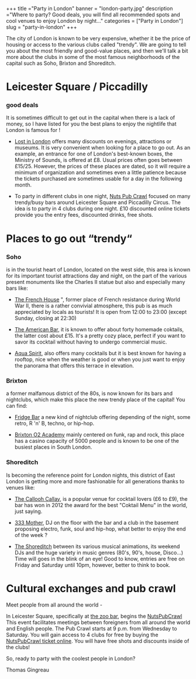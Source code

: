 +++
title ="Party in London"
banner = "london-party.jpg"
description ="Where to party? Good deals, you will find all recommended spots and cool venues to enjoy London by night..."
categories = ["Party in London"]
slug = "party-in-london"
+++


The city of London is known to be very expensive, whether it be the price of housing or access to the various clubs called "trendy". We are going to tell you about the most friendly and good-value places, and then we'll talk a bit more about the clubs in some of the most famous neighborhoods of the capital such as Soho, Brixton and Shoreditch.


# Leicester Square / Piccadilly
### good deals

It is sometimes difficult to get out in the capital when there is a lack of money, so I have listed for you the best plans to enjoy the nightlife that London is famous for !

-	[Lost in London](http://lostinlondon.com/ "Lost in London") offers many discounts on evenings, attractions or museums. It is very convenient when looking for a place to go out. As an example, an entrance for one of London's best-known boxes, the Ministry of Sounds, is offered at £8. Usual prices often goes between £15/25. However, the prices of these places are dated, so it will require a minimum of organization and sometimes even a little patience because the tickets purchased are sometimes usable for a day in the following month.

-	To party in different clubs in one night, [Nuts Pub Crawl](https://nutspubcrawl.com/ "Nuts Pub Crawl") focused on many trendy/busy bars around Leicester Square and Piccadilly Circus. The idea is to party in 4 clubs during one night. £10 discounted online tickets provide you the entry fees, discounted drinks, free shots.




# Places to go out  “trendy“

### Soho
is in the tourist heart of London, located on the west side, this area is known for its important tourist attractions day and night, on the part of the various present monuments like the Charles II statue but also and especially many bars like:


-	[The French House](http://www.frenchhousesoho.com/ "The French House") ", former place of French resistance during World War II, there is a rather convivial atmosphere, this pub is as much appreciated by locals as tourists! It is open from 12:00 to 23:00 (except Sunday, closing at 22:30)

-	 [The American Bar](http://www.fairmont.com/savoy-london/dining/americanbar/ "The American Bar"), it is known to offer about forty homemade coktails, the latter cost about £15. It's a pretty cozy place, perfect if you want to savor its cocktail without having to undergo commercial music.

-	 [Aqua Spirit](http://aquaspirit.co.uk/ "Aqua Spirit"), also offers many cocktails but it is best known for having a rooftop, nice when the weather is good or when you just want to enjoy the panorama that offers this terrace in elevation.

### Brixton
a former malfamous district of the 80s, is now known for its bars and nightclubs, which make this place the new trendy place of the capital! You can find:

- [Fridge Bar](http://www.fridge.co.uk/ "Fridge Bar") a new kind of nightclub offering depending of the night, some retro, R 'n' B, techno, or hip-hop.

- [Brixton O2 Academy](https://www.academymusicgroup.com/o2academybrixton/ "Brixton O2 Academy") mainly centered on funk, rap and rock, this place has a casino capacity of 5000 people and is known to be one of the busiest places in South London.

### Shoreditch
Is becoming the reference point for London nights, this district of East London is getting more and more fashionable for all generations thanks to venues like:

-	 [The Callooh Callay](http://www.calloohcallaybar.com/ "The callooh Callay"), is a popular venue for cocktail lovers (£6 to £9), the bar has won in 2012 the award for the best "Coktail Menu" in the world, just saying.

-	[333 Mother](http://www.333oldstreet.com/ "333 Mother"), DJ on the floor with the bar and a club in the basement proposing electro, funk, soul and hip-hop, what better to enjoy the end of the week ?

- [The Shoreditch](http://theshoreditch-london.co.uk/ "The Shoreditch" ) between its various musical animations, its weekend DJs and the huge variety in music genres (80's, 90's, house, Disco...) Time will goes in the blink of an eye! Good to know, entries are free on Friday and Saturday until 10pm, however, better to think to book.


# Cultural exchanges and pub crawl

Meet people from all around the world -

In Leicester Square, specifically at [the zoo bar](http://www.zoobar.co.uk/ " Zoo bar"), begins the [NutsPubCrawl](https://nutspubcrawl.com/ "NutsPubCrawl")  This event facilitates meetings between foreigners from all around the world and English people. The Pub Crawl starts at 9 p.m. from Wednesday to Saturday. You will gain access to 4 clubs for free by buying the [NutsPubCrawl ticket online](https://nutspubcrawl.com/tickets/ "Tickets here!"). You will have free shots and discounts inside of the clubs!

So, ready to party with the coolest people in London? 


Thomas Gingreau
